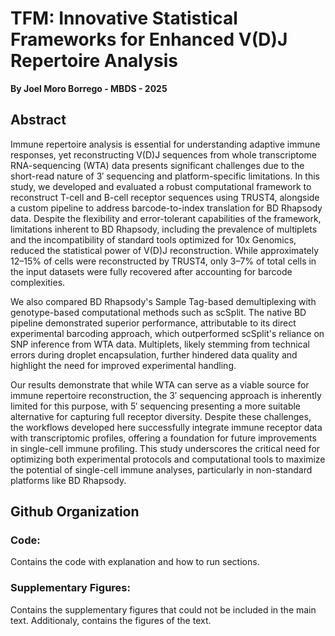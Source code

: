 # TFM: Innovative Statistical Frameworks for Enhanced V(D)J Repertoire Analysis 
**By Joel Moro Borrego - MBDS - 2025**

## Abstract
Immune repertoire analysis is essential for understanding adaptive immune responses, yet reconstructing V(D)J sequences from whole transcriptome RNA-sequencing (WTA) data presents significant challenges due to the short-read nature of 3′ sequencing and platform-specific limitations. In this study, we developed and evaluated a robust computational framework to reconstruct T-cell and B-cell receptor sequences using TRUST4, alongside a custom pipeline to address barcode-to-index translation for BD Rhapsody data. Despite the flexibility and error-tolerant capabilities of the framework, limitations inherent to BD Rhapsody, including the prevalence of multiplets and the incompatibility of standard tools optimized for 10x Genomics, reduced the statistical power of V(D)J reconstruction. While approximately 12–15% of cells were reconstructed by TRUST4, only 3–7% of total cells in the input datasets were fully recovered after accounting for barcode complexities. 

We also compared BD Rhapsody's Sample Tag-based demultiplexing with genotype-based computational methods such as scSplit. The native BD pipeline demonstrated superior performance, attributable to its direct experimental barcoding approach, which outperformed scSplit's reliance on SNP inference from WTA data. Multiplets, likely stemming from technical errors during droplet encapsulation, further hindered data quality and highlight the need for improved experimental handling. 

Our results demonstrate that while WTA can serve as a viable source for immune repertoire reconstruction, the 3′ sequencing approach is inherently limited for this purpose, with 5′ sequencing presenting a more suitable alternative for capturing full receptor diversity. Despite these challenges, the workflows developed here successfully integrate immune receptor data with transcriptomic profiles, offering a foundation for future improvements in single-cell immune profiling. This study underscores the critical need for optimizing both experimental protocols and computational tools to maximize the potential of single-cell immune analyses, particularly in non-standard platforms like BD Rhapsody. 

 ## Github Organization

### Code:
Contains the code with explanation and how to run sections.

### Supplementary Figures:
Contains the supplementary figures that could not be included in the main text. Additionaly, contains the figures of the text.
